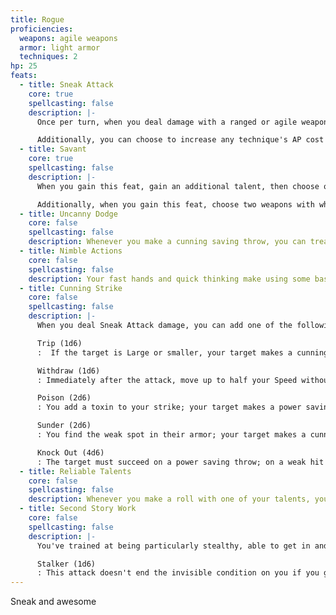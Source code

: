 ```yaml
---
title: Rogue
proficiencies:
  weapons: agile weapons
  armor: light armor
  techniques: 2
hp: 25
feats:
  - title: Sneak Attack
    core: true
    spellcasting: false
    description: |-
      Once per turn, when you deal damage with a ranged or agile weapon attack, you can mark a number of fatigue up to your proficiency bonus—for each fatigue marked, deal an extra 1d6 damage. You can only do this if you have advantage on, or were prepared for, the attack roll, are empowered, or another foe of your target is within close range of them.

      Additionally, you can choose to increase any technique's AP cost by 2 to mark yourself as prepared for the attack roll as you look for an opening in your target's defenses.
  - title: Savant
    core: true
    spellcasting: false
    description: |-
      When you gain this feat, gain an additional talent, then choose one of your talents—you gain expertise in it. Starting at Level 2, whenever you gain a talent by reaching a new tier of play, choose one of your talents and gain expertise in it, too. If you retrain a talent you're an expert in, it does not retain your expertise.

      Additionally, when you gain this feat, choose two weapons with which you are proficient—gain weapon mastery for them. At the end of a long rest, you can change which weapons you have mastery of from the list of weapons you're proficient with.
  - title: Uncanny Dodge
    core: false
    spellcasting: false
    description: Whenever you make a cunning saving throw, you can treat a miss as a weak hit and a weak hit as a strong hit. Additionally, when an attacker that you can see hits you with an attack roll, you can use your reaction to halve the attack's damage against you.
  - title: Nimble Actions
    core: false
    spellcasting: false
    description: Your fast hands and quick thinking make using some basic techniques quicker. The Hide and Disengage techniques only cost you 1 AP to use, if you use the Move technique more than once in a turn, the second use of it only costs 1 AP, and you can reduce the AP cost of Use Item and Retrieve Item techniques to 0 by marking 1-fatigue
  - title: Cunning Strike
    core: false
    spellcasting: false
    description: |-
      When you deal Sneak Attack damage, you can add one of the following Cunning Strike effects, paying its cost from the number of d6s you roll. If an effect requires a saving throw, the DC is equal to 10  +CUNNING.

      Trip (1d6)
      :  If the target is Large or smaller, your target makes a cunning saving throw; on a weak hit they become slowed until the end of their next turn, on a miss, they become prone.

      Withdraw (1d6)
      : Immediately after the attack, move up to half your Speed without provoking an Opportunity Attack.

      Poison (2d6)
      : You add a toxin to your strike; your target makes a power saving throw; on a weak hit they are weakened until the end of their next turn, on a miss they are weakened for 1 minute. At the end of each of their turns, ending the condition immediately on a strong hit and after their next turn on a weak hit

      Sunder (2d6)
      : You find the weak spot in their armor; your target makes a cunning saving throw; on a weak hit they are sundered until the end of their next turn, on a miss they are sundered for 1 minute. At the end of each of their turns, ending the condition immediately on a strong hit and after their next turn on a weak hit.

      Knock Out (4d6)
      : The target must succeed on a power saving throw; on a weak hit they are impaired for 1 minute, on a miss they are stunned and prone for 1 minute. At the end of each of their turns they can repeat the saving throw, ending the impaired or stunned immediately on a strong hit and after their next turn on a weak hit. Being hit by an attack also ends the impaired or stunned conditions.
  - title: Reliable Talents
    core: false
    spellcasting: false
    description: Whenever you make a roll with one of your talents, you can treat a roll of 9 or below as a 10. Gain a talent of your choice.
  - title: Second Story Work
    core: false
    spellcasting: false
    description: |-
      You've trained at being particularly stealthy, able to get in and out of sticky situations without being seen. Gain a talent in the vein of stealth, infiltration, thievery, or the like. Additionally, you gain a Climb Speed equal to your Walking Speed, and if you have Cunning Strike, you gain the following additional option:

      Stalker (1d6)
      : This attack doesn't end the invisible condition on you if you gained it by using the Hide technique and you end your turn behind Total Cover.
---
```


Sneak and awesome
